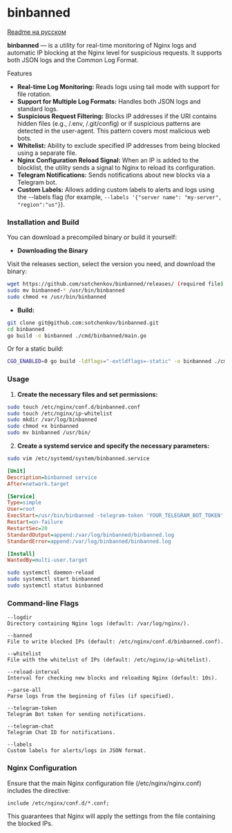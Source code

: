 # binbanned

[Readme на русском](https://github.com/sotchenkov/binbanned/blob/main/README-RU.md)

**binbanned** — is a utility for real-time monitoring of Nginx logs and automatic IP blocking at the Nginx level for suspicious requests. It supports both JSON logs and the Common Log Format.

Features

- **Real-time Log Monitoring:** Reads logs using tail mode with support for file rotation.
- **Support for Multiple Log Formats:** Handles both JSON logs and standard logs.
- **Suspicious Request Filtering:** Blocks IP addresses if the URI contains hidden files (e.g., /.env, /.git/config) or if suspicious patterns are detected in the user-agent. This pattern covers most malicious web bots.
- **Whitelist:** Ability to exclude specified IP addresses from being blocked using a separate file.
- **Nginx Configuration Reload Signal:** When an IP is added to the blocklist, the utility sends a signal to Nginx to reload its configuration.
- **Telegram Notifications:** Sends notifications about new blocks via a Telegram bot.
- **Custom Labels:** Allows adding custom labels to alerts and logs using the --labels flag (for example, `--labels '{"server name": "my-server", "region":"us"}`).

### Installation and Build

You can download a precompiled binary or build it yourself:

* **Downloading the Binary**

Visit the releases section, select the version you need, and download the binary:
```bash
wget https://github.com/sotchenkov/binbanned/releases/ (required file)
sudo mv binbanned-* /usr/bin/binbanned
sudo chmod +x /usr/bin/binbanned
```

* **Build:**
```bash
git clone git@github.com:sotchenkov/binbanned.git
cd binbanned
go build -o binbanned ./cmd/binbanned/main.go
```
Or for a static build:
```bash
CGO_ENABLED=0 go build -ldflags="-extldflags=-static" -o binbanned ./cmd/binbanned/main.go
```

### Usage

1. **Create the necessary files and set permissions:**
```bash
sudo touch /etc/nginx/conf.d/binbanned.conf
sudo touch /etc/nginx/ip-whitelist
sudo mkdir /var/log/binbanned
sudo chmod +x binbanned
sudo mv binbanned /usr/bin/
```

2. **Create a systemd service and specify the necessary parameters:**
```bash
sudo vim /etc/systemd/system/binbanned.service
```

```ini
[Unit]
Description=binbanned service
After=network.target

[Service]
Type=simple
User=root
ExecStart=/usr/bin/binbanned -telegram-token 'YOUR_TELEGRAM_BOT_TOKEN' -telegram-chat 'YOUR_TELEGRAM_CHAT_ID' --labels '{"server name": "my-server", "region":"ru"}'
Restart=on-failure
RestartSec=20
StandardOutput=append:/var/log/binbanned/binbanned.log
StandardError=append:/var/log/binbanned/binbanned.log

[Install]
WantedBy=multi-user.target
```

```bash
sudo systemctl daemon-reload
sudo systemctl start binbanned
sudo systemctl status binbanned
```

### Command-line Flags

    --logdir
    Directory containing Nginx logs (default: /var/log/nginx/).

    --banned
    File to write blocked IPs (default: /etc/nginx/conf.d/binbanned.conf).

    --whitelist
    File with the whitelist of IPs (default: /etc/nginx/ip-whitelist).

    --reload-interval
    Interval for checking new blocks and reloading Nginx (default: 10s).

    --parse-all
    Parse logs from the beginning of files (if specified).

    --telegram-token
    Telegram Bot token for sending notifications.

    --telegram-chat
    Telegram Chat ID for notifications.

    --labels
    Custom labels for alerts/logs in JSON format.

### Nginx Configuration

Ensure that the main Nginx configuration file (/etc/nginx/nginx.conf) includes the directive:
```
include /etc/nginx/conf.d/*.conf;
```
This guarantees that Nginx will apply the settings from the file containing the blocked IPs.